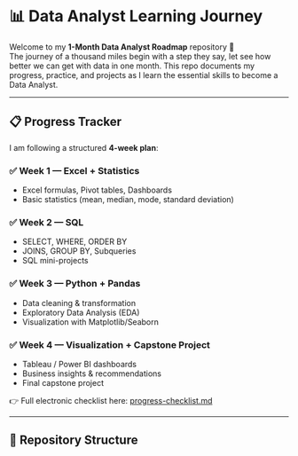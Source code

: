 # 📊 Data Analyst Learning Journey

Welcome to my **1-Month Data Analyst Roadmap** repository 🚀  
The journey  of a thousand miles begin with a step they say, let see how better we can get with data in one month.
This repo documents my progress, practice, and projects as I learn the essential skills to become a Data Analyst.  

---

## 📋 Progress Tracker
I am following a structured **4-week plan**:  

### ✅ Week 1 — Excel + Statistics
- Excel formulas, Pivot tables, Dashboards  
- Basic statistics (mean, median, mode, standard deviation)  

### ✅ Week 2 — SQL
- SELECT, WHERE, ORDER BY  
- JOINS, GROUP BY, Subqueries  
- SQL mini-projects  

### ✅ Week 3 — Python + Pandas
- Data cleaning & transformation  
- Exploratory Data Analysis (EDA)  
- Visualization with Matplotlib/Seaborn  

### ✅ Week 4 — Visualization + Capstone Project
- Tableau / Power BI dashboards  
- Business insights & recommendations  
- Final capstone project  

👉 Full electronic checklist here: [progress-checklist.md](./progress-checklist.md)  

---

## 📂 Repository Structure
